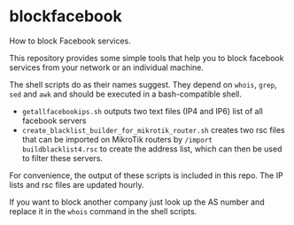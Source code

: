 # blockfacebook
How to block Facebook services.

This repository provides some simple tools that help you to block facebook services from your network or an individual machine.

The shell scripts do as their names suggest. They depend on `whois`, `grep`, `sed` and `awk` and should be executed in a bash-compatible shell.
- `getallfacebookips.sh` outputs two text files (IP4 and IP6) list of all facebook servers
- `create_blacklist_builder_for_mikrotik_router.sh` creates two rsc files that can be imported on MikroTik routers by `/import buildblacklist4.rsc` to create the address list, which can then be used to filter these servers. 

For convenience, the output of these scripts is included in this repo. The IP lists and rsc files are updated hourly. 

If you want to block another company just look up the AS number and replace it in the `whois` command in the shell scripts. 
